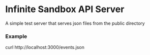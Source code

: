 # Infinite Sandbox API Server

A simple test server that serves json files from the public directory

### Example ###

curl http://localhost:3000/events.json

